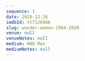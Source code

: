 ```yaml
---
sequence: 1
date: 2020-12-26
imdbId: tt7126948
slug: wonder-woman-1984-2020
venue: null
venueNotes: null
medium: HBO Max
mediumNotes: null
---
```



